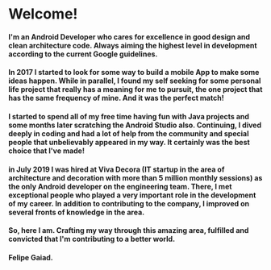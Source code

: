 # Welcome!

#### I'm an Android Developer who cares for excellence in good design and clean architecture code. Always aiming the highest level in development according to the current Google guidelines.

#### In 2017 I started to look for some way to build a mobile App to make some ideas happen. While in parallel, I found my self seeking for some personal life project that really has a meaning for me to pursuit, the one project that has the same frequency of mine. And it was the perfect match!

#### I started to spend all of my free time having fun with Java projects and some months later scratching the Android Studio also. Continuing, I dived deeply in coding and had a lot of help from the community and special people that unbelievably appeared in my way. It certainly was the best choice that I've made!

#### in July 2019 I was hired at Viva Decora (IT startup in the area of architecture and decoration with more than 5 million monthly sessions) as the only Android developer on the engineering team. There, I met exceptional people who played a very important role in the development of my career. In addition to contributing to the company, I improved on several fronts of knowledge in the area.

#### So, here I am. Crafting my way through this amazing area, fulfilled and convicted that I'm contributing to a better world.

#### Felipe Gaiad.
